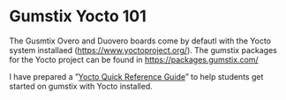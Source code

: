 # Gumstix Yocto 101

The Gusmtix Overo and Duovero boards come by defautl with the Yocto system installaed (https://www.yoctoproject.org/). The gumstix packages for the Yocto project can be found in https://packages.gumstix.com/

I have prepared a ”[Yocto Quick Reference Guide](https://docs.google.com/document/d/1TbABqi4KHAE674gUkDSgM7bA1ZVFMc1fjFgu1kjtkyY/edit?usp=sharing)” to help students get started on gumstix with Yocto installed.

